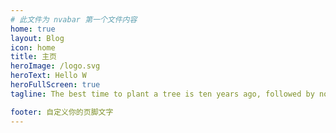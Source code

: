 ```yaml
---
# 此文件为 nvabar 第一个文件内容
home: true
layout: Blog
icon: home
title: 主页
heroImage: /logo.svg
heroText: Hello W
heroFullScreen: true
tagline: The best time to plant a tree is ten years ago, followed by now.

footer: 自定义你的页脚文字
---
```


